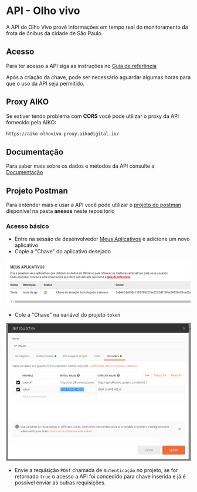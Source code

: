 # API - Olho vivo

A API do Olho Vivo provê informações em tempo real do monitoramento da frota de ônibus da cidade de São Paulo.

## Acesso

Para ter acesso a API siga as instruções no [Guia de referência](http://www.sptrans.com.br/desenvolvedores/api-do-olho-vivo-guia-de-referencia/)

Após a criação da chave, pode ser necessário aguardar algumas horas para que o uso da API seja permitido.

## Proxy AIKO

Se estiver tendo problema com **CORS** você pode utilizar o proxy da API fornecido pela AIKO:

```HTML
https://aiko-olhovivo-proxy.aikodigital.io/
```

## Documentação

Para saber mais sobre os dados e métodos da API consulte a [Documentação](http://www.sptrans.com.br/desenvolvedores/api-do-olho-vivo-guia-de-referencia/documentacao-api/)

## Projeto Postman

Para entender mais e usar a API você pode utilizar o [projeto do postman](attachments/SP%20TRANS.postman_collection.json) disponível na pasta **anexos** neste repositório

### Acesso básico

* Entre na sessão de desenvolvedor [Meus Aplicativos](http://www.sptrans.com.br/desenvolvedores/perfil-desenvolvedor/meus-aplicativos/) e adicione um novo aplicativo
* Copie a "Chave" do aplicativo desejado

![Chave](images/chave_api_exemplo.png)

* Cole a "Chave" na variável do projeto `token`

![Variaveis do postman](images/postman_variaveis.png)

* Envie a requisição `POST` chamada de `Autenticação` no projeto, se for retornado `true` o acesso a API foi concedido para chave inserida e já é possível enviar as outras requisições.